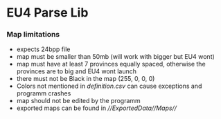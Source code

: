 # EU4 Parse Lib

### Map limitations
- expects 24bpp file
- map must be smaller than 50mb (will work with bigger but EU4 wont)
- map must have at least 7 provinces equally spaced, otherwise the provinces are to big and EU4 wont launch
- there must not be Black in the map (255, 0, 0, 0)
- Colors not mentioned in _definition.csv_ can cause exceptions and programm crashes
- map should not be edited by the programm
- exported maps can be found in _<programmLocation>//ExportedData//Maps//<name>_
